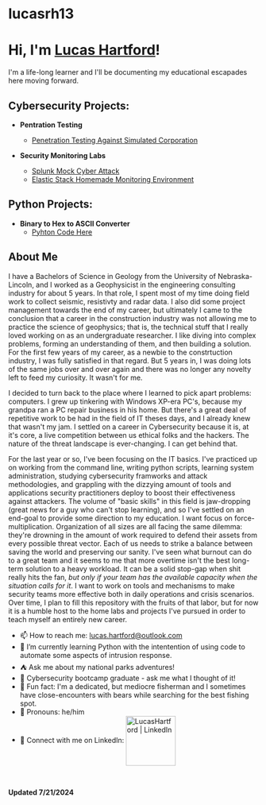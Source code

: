 # lucasrh13

<h1>Hi, I'm <a href="https://github.com/lucasrh13">Lucas Hartford</a>!</h1>
I'm a life-long learner and I'll be documenting my educational escapades here moving forward.

<h2>Cybersecurity Projects:</h2>

- <b>Pentration Testing</b>
  - [Penetration Testing Against Simulated Corporation](https://github.com/lucasrh13/Penetration-Testing)
 
- <b>Security Monitoring Labs</b>
  - [Splunk Mock Cyber Attack](https://github.com/lucasrh13/Splunk-Monitoring)
  - [Elastic Stack Homemade Monitoring Environment](https://github.com/lucasrh13/Elastic-Monitoring)

<h2> Python Projects:</h2>

- <b>Binary to Hex to ASCII Converter</b>
  - [Pyhton Code Here](https://github.com/lucasrh13/Python-Projects)
 
<h2>About Me</h2>

<p>
I have a Bachelors of Science in Geology from the University of Nebraska-Lincoln, and I worked as a Geophysicist in the engineering consulting industry for about 5 years. In that role, I spent most of my time doing field work to collect seismic, resistivty and radar data. I also did some project management towards the end of my career, but ultimately I came to the conclusion that a career in the construction industry was not allowing me to practice the science of geophysics; that is, the technical stuff that I really loved working on as an undergraduate researcher. I like diving into complex problems, forming an understanding of them, and then building a solution. For the first few years of my career, as a newbie to the constrtuction industry, I was fully satisfied in that regard. But 5 years in, I was doing lots of the same jobs over and over again and there was no longer any novelty left to feed my curiosity. It wasn't for me.
</p>

<p>
I decided to turn back to the place where I learned to pick apart problems: computers. I grew up tinkering with Windows XP-era PC's, because my grandpa ran a PC repair business in his home. But there's a great deal of repetitive work to be had in the field of IT theses days, and I already knew that wasn't my jam. I settled on a career in Cybersecurity because it is, at it's core, a live competition between us ethical folks and the hackers. The nature of the threat landscape is ever-changing. I can get behind that.
</p>

<p>
For the last year or so, I've been focusing on the IT basics. I've practiced up on working from the command line, writing python scripts, learning system administration,  studying cybersecurity framworks and attack methodologies, and grappling with the dizzying amount of tools and applications security practitioners deploy to boost their effectiveness against attackers. The volume of "basic skills" in this field is jaw-dropping (great news for a guy who can't stop learning), and so I've settled on an end-goal to provide some direction to my education. I want focus on force-multiplication. Organization of all sizes are all facing the same dilemma: they're drowning in the amount of work required to defend their assets from every possible threat vector. Each of us needs to strike a balance between saving the world and preserving our sanity. I've seen what burnout can do to a great team and it seems to me that more overtime isn't the best long-term solution to a heavy workload. It can be a solid stop-gap when shit really hits the fan, <em>but only if your team has the available capacity when the situation calls for it</em>. I want to work on tools and mechanisms to make security teams more effective both in daily operations and crisis scenarios. Over time, I plan to fill this repository with the fruits of that labor, but for now it is a humble host to the home labs and projects I've pursued in order to teach myself an entirely new career.
</p>

- 📫 How to reach me: lucas.hartford@outlook.com
- &#128013; I’m currently learning Python with the intentention of using code to automate some aspects of intrusion response.
- &#9978; Ask me about my national parks adventures!
- &#129406; Cybersecurity bootcamp graduate - ask me what I thought of it!
- &#127907; Fun fact: I'm a dedicated, but mediocre fisherman and I sometimes have close-encounters with bears while searching for the best fishing spot.
- &#128104; Pronouns: he/him
- &#128279; Connect with me on LinkedIn: [<img align="center" alt="LucasHartford | LinkedIn" width="100px" src="/lucasrh13/Photos/LI-Logo.jpg" />][linkedin]

[linkedin]: https://www.linkedin.com/in/lucas-hartford-492727206

<br>

<b>Updated 7/21/2024</b>
